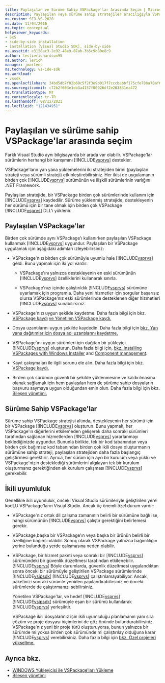 ```yaml
---
title: Paylaşılan ve Sürüme Sahip VSPackage'lar Arasında Seçim | Microsoft Docs
description: Paylaşılan veya sürüme sahip stratejiler aracılığıyla VSPackage'ların birden çok sürümü ve Visual Studio yan yana yüklemeleri hakkında .NET Framework.
ms.custom: SEO-VS-2020
ms.date: 11/04/2016
ms.topic: conceptual
helpviewer_keywords:
- SxS
- side-by-side installation
- installation [Visual Studio SDK], side-by-side
ms.assetid: e3128ac3-2e92-48e9-87ab-3b6c9d80e8c9
author: leslierichardson95
ms.author: lerich
manager: jmartens
ms.technology: vs-ide-sdk
ms.workload:
- vssdk
ms.openlocfilehash: 34bd5db7f02b69c5f2f3e9b017f7cccbabbf175cfe70ba70af0efb835f7ecc4f
ms.sourcegitcommit: c72b2f603e1eb3a4157f00926df2e263831ea472
ms.translationtype: MT
ms.contentlocale: tr-TR
ms.lasthandoff: 08/12/2021
ms.locfileid: "121434951"
---
```

# <a name="choose-between-shared-and-versioned-vspackages"></a>Paylaşılan ve sürüme sahip VSPackage'lar arasında seçim
Farklı Visual Studio aynı bilgisayarda bir arada var olabilir. VSPackage'lar sürümlerin herhangi bir karışımını [!INCLUDE[vsprvs](../code-quality/includes/vsprvs_md.md)] destekler.

 VSPackage'ların yan yana yüklemelerini iki stratejiden birini (paylaşılan strateji veya sürümli strateji) etkinleştirebilirsiniz. Her ikisi de uygulamanın birden çok [!INCLUDE[vsprvs](../code-quality/includes/vsprvs_md.md)] sürümünün ve ilişkili sürümlerinin varlığını .NET Framework.

 Paylaşılan stratejide, bir VSPackage birden çok sürümlerinde kullanım için [!INCLUDE[vsprvs](../code-quality/includes/vsprvs_md.md)] kaydedilir. Sürüme yüklenmiş stratejide, destekleyenin her sürümü için bir tane olmak için birden çok VSPackage [!INCLUDE[vsprvs](../code-quality/includes/vsprvs_md.md)] DLL'i yüklenir.

## <a name="shared-vspackages"></a>Paylaşılan VSPackage'lar
 Birden çok sürümde aynı VSPackage'ı kullanırken paylaşılan VSPackage kullanmak [!INCLUDE[vsprvs](../code-quality/includes/vsprvs_md.md)] uygundur. Paylaşılan bir VSPackage uygulamak için aşağıdaki adımları izleyebilirsiniz:

- VSPackage'nızı birden çok sürümüyle uyumlu hale [!INCLUDE[vsprvs](../code-quality/includes/vsprvs_md.md)] geldi. Bunu yapmak için iki yol vardır:

  - VSPackage'ını yalnızca destekleyenin en eski sürümünün [!INCLUDE[vsprvs](../code-quality/includes/vsprvs_md.md)] özelliklerini kullanarak sınırla.

  - VSPackage'nızı içinde çalıştırıldık [!INCLUDE[vsprvs](../code-quality/includes/vsprvs_md.md)] sürümüne uyarlamak için programla. Daha yeni hizmetler için sorgular başarısız olursa VSPackage'nız eski sürümlerinde desteklenen diğer hizmetleri [!INCLUDE[vsprvs](../code-quality/includes/vsprvs_md.md)] sunabilirsiniz.

- VSPackage'nızı uygun şekilde kaydetme. Daha fazla bilgi için bkz. [VSPackage kaydı](../extensibility/internals/vspackage-registration.md) [ve Yönetilen VSPackage kaydı.](/previous-versions/bb166783(v=vs.100))

- Dosya uzantılarını uygun şekilde kaydedin. Daha fazla bilgi için [bkz. Yan yana dağıtımlar için dosya adı uzantılarını kaydetme.](../extensibility/registering-file-name-extensions-for-side-by-side-deployments.md)

- VSPackage'ını uygun sürümleri için dağıtan bir yükleyici [!INCLUDE[vsprvs](../code-quality/includes/vsprvs_md.md)] oluşturun. Daha fazla bilgi için, [bkz. Installing VSPackages with Windows Installer](../extensibility/internals/installing-vspackages-with-windows-installer.md) and [Component management](../extensibility/internals/component-management.md).

- Kayıt çakışmaları ile ilgili sorunu ele alın. Daha fazla bilgi için bkz. [VSPackage kaydı.](../extensibility/internals/vspackage-registration.md)

- Birden çok sürümün güvenli bir şekilde yüklenmesine ve kaldırılmasına olanak sağlamak için hem paylaşılan hem de sürüme sahip dosyaların başvuru saymaya uygun olduğundan emin olun. Daha fazla bilgi için bkz. [Bileşen yönetimi.](../extensibility/internals/component-management.md)

## <a name="versioned-vspackages"></a>Sürüme Sahip VSPackage'lar
 Sürüme sahip VSPackage stratejisi altında, destekleyenin her sürümü için bir VSPackage [!INCLUDE[vsprvs](../code-quality/includes/vsprvs_md.md)] oluşturun. Bunu yapmak, her VSPackage'ın diğerlerini etkilemeden gelişerek daha sonraki sürümleri tarafından sağlanan hizmetlerden [!INCLUDE[vsprvs](../code-quality/includes/vsprvs_md.md)] yararlanmayı beklediğinizde uygundur. Bununla birlikte, tek bir kod tabanından veya birden çok bağımsız kod tabanından birden çok ikili dosya oluşturmanın sürümüne sahip strateji, paylaşılan stratejiden daha fazla başlangıç geliştirmesi gerektirir. Ayrıca, her sürüm için ayrı bir kurulum veya yüklü ve VSPackage'nizin desteklediği sürümlerini algılayan tek bir kurulum oluşturmanız gerektiğinden ek kurulum çalışması [!INCLUDE[vsprvs](../code-quality/includes/vsprvs_md.md)] gerekebilir.

## <a name="binary-compatibility"></a>İkili uyumluluk
 Genellikle ikili uyumluluk, önceki Visual Studio sürümleriyle geliştirilen yerel kodLU VSPackage'ların Visual Studio. Ancak üç önemli özel durum vardır:

- VSPackage'nız ortak dil çalışma zamanının belirli bir sürümüne bağlı ise, hangi sürümünün [!INCLUDE[vsprvs](../code-quality/includes/vsprvs_md.md)] çalıştır gerektiğini belirlemesi gerekir.

- VSPackage,başka bir VSPackage'ın veya başka bir ürünün belirli bir özelliğine bağımlı olabilir. Sonuç olarak VSPackage yalnızca bağımlılığın yerine bulunduğu yerde çalışmasına neden olabilir.

- VSPackage, bir hizmet paketi veya sonraki bir [!INCLUDE[vsprvs](../code-quality/includes/vsprvs_md.md)] sürümündeki bir güvenlik düzeltmesi tarafından etkilenebilir. [!INCLUDE[vsprvs](../code-quality/includes/vsprvs_md.md)] Böyle durumlarda, güvenlik düzeltmesi uygulandıktan sonra önceki bir sürümüyle geliştirilen VSPackage sürümlerinde [!INCLUDE[vsipsdk](../extensibility/includes/vsipsdk_md.md)] [!INCLUDE[vsprvs](../code-quality/includes/vsprvs_md.md)] çalıştırılamayabiliyor. Ancak, paketinizi sonraki sürümle yeniden yapılandırabilirsiniz ve önceki sürümlerde de çalıştırmanızı sebilirsiniz.

  Yönetilen VSPackage'lar, ve hedef [!INCLUDE[vsprvs](../code-quality/includes/vsprvs_md.md)] [!INCLUDE[vsipsdk](../extensibility/includes/vsipsdk_md.md)] sürümüyle eşan bir sürümü kullanılarak [!INCLUDE[vsprvs](../code-quality/includes/vsprvs_md.md)] yerleşiktir.

  VSPackage ikili dosyalarınız için ikili uyumluluğu planlamanın yanı sıra çözüm ve proje dosyası biçimlerini de göz önünde bulundurabilirsiniz. VSPackage'nız yeni bir proje türü oluşturuyorsa, bunun yalnızca bir sürümde mi yoksa birden çok sürümünde mi çalıştırılay olduğuna karar [!INCLUDE[vsprvs](../code-quality/includes/vsprvs_md.md)] verebilirsiniz. Daha fazla bilgi için [bkz. Özel projeleri yükseltme.](../extensibility/internals/upgrading-projects.md#upgrading-custom-projects)

## <a name="see-also"></a>Ayrıca bkz.
- [WINDOWS Yükleyicisi ile VSPackage'ları Yükleme](../extensibility/internals/installing-vspackages-with-windows-installer.md)
- [Bileşen yönetimi](../extensibility/internals/component-management.md)